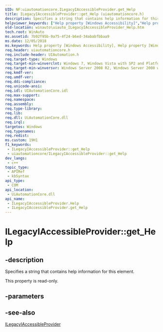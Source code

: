 ```yaml
---
UID: NF:uiautomationcore.ILegacyIAccessibleProvider.get_Help
title: ILegacyIAccessibleProvider::get_Help (uiautomationcore.h)
description: Specifies a string that contains help information for this element.
helpviewer_keywords: ["Help property [Windows Accessibility]","Help property [Windows Accessibility]","ILegacyIAccessibleProvider interface","ILegacyIAccessibleProvider interface [Windows Accessibility]","Help property","ILegacyIAccessibleProvider.Help","ILegacyIAccessibleProvider.get_Help","ILegacyIAccessibleProvider::Help","ILegacyIAccessibleProvider::get_Help","get_Help","uiauto.uiauto_ILegacyIAccessibleProvider_Help","uiauto_ILegacyIAccessibleProvider_Help","uiautomationcore/ILegacyIAccessibleProvider::Help","uiautomationcore/ILegacyIAccessibleProvider::get_Help","winauto.uiauto_ILegacyIAccessibleProvider_Help"]
old-location: winauto\uiauto_ILegacyIAccessibleProvider_Help.htm
tech.root: WinAuto
ms.assetid: 7b92f95b-9a75-4f24-b6ed-34ababfbbaa9
ms.date: 12/05/2018
ms.keywords: Help property [Windows Accessibility], Help property [Windows Accessibility],ILegacyIAccessibleProvider interface, ILegacyIAccessibleProvider interface [Windows Accessibility],Help property, ILegacyIAccessibleProvider.Help, ILegacyIAccessibleProvider.get_Help, ILegacyIAccessibleProvider::Help, ILegacyIAccessibleProvider::get_Help, get_Help, uiauto.uiauto_ILegacyIAccessibleProvider_Help, uiauto_ILegacyIAccessibleProvider_Help, uiautomationcore/ILegacyIAccessibleProvider::Help, uiautomationcore/ILegacyIAccessibleProvider::get_Help, winauto.uiauto_ILegacyIAccessibleProvider_Help
req.header: uiautomationcore.h
req.include-header: UIAutomation.h
req.target-type: Windows
req.target-min-winverclnt: Windows 7, Windows Vista with SP2 and Platform Update for Windows Vista, Windows XP with SP3 and Platform Update for Windows Vista [desktop apps \| UWP apps]
req.target-min-winversvr: Windows Server 2008 R2, Windows Server 2008 with SP2 and Platform Update for Windows Server 2008, Windows Server 2003 with SP2 and Platform Update for Windows Server 2008 [desktop apps \| UWP apps]
req.kmdf-ver: 
req.umdf-ver: 
req.ddi-compliance: 
req.unicode-ansi: 
req.idl: UIAutomationCore.idl
req.max-support: 
req.namespace: 
req.assembly: 
req.type-library: 
req.lib: 
req.dll: UiAutomationCore.dll
req.irql: 
targetos: Windows
req.typenames: 
req.redist: 
ms.custom: 19H1
f1_keywords:
 - ILegacyIAccessibleProvider::get_Help
 - uiautomationcore/ILegacyIAccessibleProvider::get_Help
dev_langs:
 - c++
topic_type:
 - APIRef
 - kbSyntax
api_type:
 - COM
api_location:
 - UiAutomationCore.dll
api_name:
 - ILegacyIAccessibleProvider.Help
 - ILegacyIAccessibleProvider.get_Help
---
```


# ILegacyIAccessibleProvider::get_Help


## -description

Specifies a string  that contains help information for this element.

This property is read-only.

## -parameters

## -see-also

<a href="https://docs.microsoft.com/windows/desktop/api/uiautomationcore/nn-uiautomationcore-ilegacyiaccessibleprovider">ILegacyIAccessibleProvider</a>

